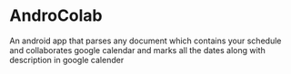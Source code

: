 # AndroColab
An android app that parses any document which contains your schedule and collaborates google calendar and marks all the dates along with description in google calender
